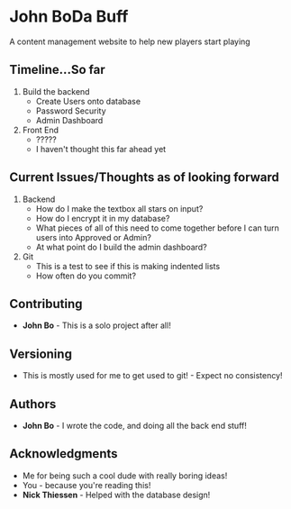 # John BoDa Buff

A content management website to help new players start playing

## Timeline...So far

1. Build the backend
    - Create Users onto database
    - Password Security
    - Admin Dashboard
2. Front End
    - ?????
    - I haven't thought this far ahead yet

## Current Issues/Thoughts as of looking forward
1. Backend
    - How do I make the textbox all stars on input?
    - How do I encrypt it in my database?
    - What pieces of all of this need to come together before I can turn users into Approved or Admin?
    - At what point do I build the admin dashboard?
2. Git
    - This is a test to see if this is making indented lists
    - How often do you commit?
    

## Contributing
* **John Bo** - This is a solo project after all!

## Versioning

* This is mostly used for me to get used to git! - Expect no consistency!

## Authors

* **John Bo** - I wrote the code, and doing all the back end stuff!


## Acknowledgments

* Me for being such a cool dude with really boring ideas!
* You - because you're reading this!
* **Nick Thiessen** - Helped with the database design!
